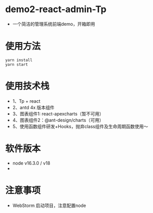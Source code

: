 # demo2-react-admin-Tp
- 一个简洁的管理系统前端demo，开箱即用

# 使用方法
```
yarn install 
yarn start 
```

# 使用技术栈
- 1、Tp + react
- 2、antd 4x 版本组件
- 3、图表组件1: react-apexcharts（暂不可用）
- 4、图表组件2：@ant-design/charts（可用）
- 5、使用函数组件研发+Hooks，抛弃class组件及生命周期函数使用～

# 软件版本
- node v16.3.0 / v18
-

# 注意事项
- WebStorm 启动项目，注意配置node


